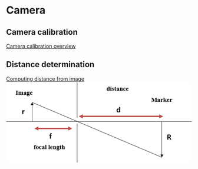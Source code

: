 # Camera

## Camera calibration
[Camera calibration overview](https://www.analyticsvidhya.com/blog/2021/10/a-comprehensive-guide-for-camera-calibration-in-computer-vision/)

## Distance determination
[Computing distance from image](https://www.baeldung.com/cs/cv-compute-distance-from-object-video)
![Distance calculation](../assets/distance_calculation.png)